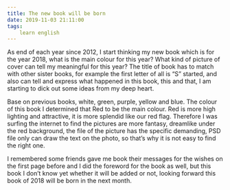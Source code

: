 ```yaml
---
title: The new book will be born
date: 2019-11-03 21:11:00
tags:
    learn english
---
```

As end of each year since 2012, I start thinking my
new book which is for the year 2018, what is the main colour for this year? What
kind of picture of cover can tell my meaningful for this year? The title of
book has to match with other sister books, for example the first letter of all
is “S” started, and also can tell and express what happened in this book, this
and that, I am starting to dick out some ideas from my deep heart.

Base on previous books, white, green, purple, yellow
and blue. The colour of this book I determined that Red to be the main colour. Red
is more high lighting and attractive, it is more splendid like our red flag. Therefore
I was surfing the internet to find the pictures are more fantasy, dreamlike
under the red background, the file of the picture has the specific demanding,
PSD file only can draw the text on the photo, so that’s why it is not easy to
find the right one.

I remembered some friends gave me book their messages
for the wishes on the first page before and I did the foreword for the book as
well, but this book I don’t know yet whether it will be added or not, looking
forward this book of 2018 will be born in the next month.